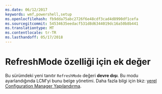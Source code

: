 ```yaml
---
ms.date: 06/12/2017
keywords: wmf,powershell,setup
ms.openlocfilehash: fb9dda75abc2726f6e48cdf3cad4d8990df1cefa
ms.sourcegitcommit: 54534635eedacf531d8d6344019dc16a50b8b441
ms.translationtype: MT
ms.contentlocale: tr-TR
ms.lasthandoff: 05/17/2018
---
```

# <a name="additional-value-for-refreshmode-property"></a>RefreshMode özelliği için ek değer

Bu sürümdeki yeni tanıtır `RefreshMode` değeri **devre dışı**. Bu modu ayarlandığında LCM'yi bunu belge yönetimi. Daha fazla bilgi için bkz: [yerel Configuration Manager Yapılandırma](https://msdn.microsoft.com/powershell/dsc/metaconfig).
